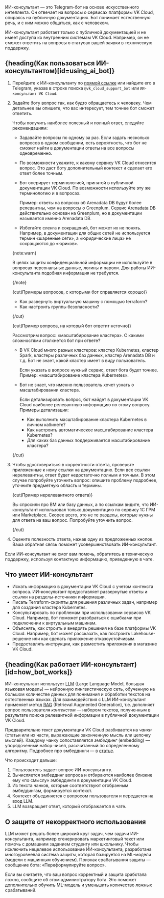 ИИ-консультант — это Telegram-бот на основе искусственного интеллекта. Он отвечает на вопросы о сервисах платформы VK Cloud, опираясь на публичную документацию. Бот понимает естественную речь, и с ним можно общаться, как с человеком.

ИИ-консультант работает только с публичной документацией и не имеет доступа ко внутренним системам VK Cloud. Например, он не сможет ответить на вопросы о статусах вашей заявки в техническую поддержку.

## {heading(Как пользоваться ИИ-консультантом)[id=using_ai_bot]}

1.	Перейдите к ИИ-консультанту по [прямой ссылке](https://t.me/vk_cloud_support_bot) или найдите его в Telegram, указав в строке поиска `@vk_cloud_support_bot` или `ИИ-консультант VK Cloud`.

1.	Задайте боту вопрос так, как будто обращаетесь к человеку. Чем детальнее вы опишете, что вас интересует, тем точнее бот сможет ответить.

    Чтобы получить наиболее полезный и полный ответ, следуйте рекомендациям:

    * Задавайте вопросы по одному за раз. Если задать несколько вопросов в одном сообщении, есть вероятность, что бот не сможет найти в документации ответы на все вопросы одновременно.
    * По возможности укажите, к какому сервису VK Cloud относится вопрос. Это даст боту дополнительный контекст и сделает его ответ более точным.
    * Бот оперирует терминологией, принятой в публичной документации VK Cloud. По возможности используйте эту же терминологию и в вопросах.

        Пример: ответы на вопросы об Arenadata DB будут более релевантны, чем на вопросы о Greenplum. Сервис [Arenadata DB](/ru/dbs/adb) действительно основан на Greenplum, но в документации называется именно Arenadata DB.

    * Избегайте сленга и сокращений, бот может их не понять. Например, в документации для общих сетей не используется термин «шаренные сети», а «юридические лица» не сокращаются до «юриков».

    {note:warn}

    В целях защиты конфиденциальной информации не используйте в вопросах персональные данные, логины и пароли. Для работы ИИ-консультанта подобная информация не требуется.

    {/note}

    {cut(Примеры вопросов, с которыми бот справляется хорошо)}

    * Как развернуть виртуальную машину с помощью terraform?
    * Как настроить группы безопасности?

    {/cut}

    {cut(Пример вопроса, на который бот ответит неточно)}

    Рассмотрим вопрос: «масштабирование кластера». С какими сложностями столкнется бот при ответе?

    * В VK Cloud много разных кластеров: кластер Kubernetes, кластер Spark, кластеры различных баз данных, кластер Arenadata DB и т.д. Бот не знает, какой кластер имеет в виду пользователь.

        Если указать в вопросе нужный сервис, ответ бота будет точнее. Пример: «масштабирование кластера Kubernetes».

    * Бот не знает, что именно пользователь хочет узнать о масштабировании кластера.

        Если детализировать вопрос, бот найдет в документации VK Cloud наиболее релевантную информацию по этому вопросу. Примеры детализации:

        * Как выполнить масштабирование кластера Kubernetes в личном кабинете?
        * Как настроить автоматическое масштабирование кластера Kubernetes?
        * Для каких баз данных поддерживается масштабирование кластера?

    {/cut}

1. Чтобы удостовериться в корректности ответа, проверьте приложенные к нему ссылки на документацию. Если все ссылки нерелевантны, ответ будет недостаточно полным и точным. В этом случае попробуйте уточнить вопрос: опишите проблему подробнее, уточните предметную область и термины.

    {cut(Пример нерелевантного ответа)}

    Вы спросили про ВМ или базу данных, а по ссылкам видите, что ИИ-консультант использовал только документацию по сервису 1С ГРМ или Marketplace. Скорее всего, это не те разделы, которые нужны для ответа на ваш вопрос. Попробуйте уточнить вопрос.

    {/cut}

1. Оцените полезность ответа, нажав одну из предложенных кнопок. Ваша обратная связь поможет усовершенствовать ИИ-консультант.

Если ИИ-консультант не смог вам помочь, обратитесь в техническую поддержку, используя контактную информацию, приведенную в чате.

## Что умеет ИИ-консультант

* Искать информацию в документации VK Cloud с учетом контекста вопроса. ИИ-консультант предоставляет развернутые ответы и ссылки на разделы-источники информации.
* Писать Terraform-скрипты для решения различных задач, например для создания кластера Kubernetes.
* Консультировать по проблемам при использовании сервисов VK Cloud. Например, бот поможет разобраться с ошибками при подключении к виртуальным машинам.
* Объяснять, как строить и внедрять решения на базе платформы VK Cloud. Например, бот может рассказать, как построить Lakehouse-решение или как сделать приложение отказоустойчивым.
* Предоставлять инструкции, как разместить приложения в магазине VK Cloud.

## {heading(Как работает ИИ-консультант)[id=how_bot_works]}

ИИ-консультант использует [LLM](https://ru.wikipedia.org/wiki/Большая_языковая_модель) (Large Language Model, большая языковая модель) — нейронную лингвистическую сеть, обученную на большом количестве данных для понимания и обработки текстов на естественных языках. Для взаимодействия с LLM ИИ-консультант применяет метод [RAG](https://en.wikipedia.org/wiki/Retrieval-augmented_generation) (Retrieval Augmented Generation), т.е. дополняет вопрос пользователя *контекстом* — набором текстов, полученным в результате поиска релевантной информации в публичной документации VK Cloud.

Предварительно текст документации VK Cloud разбивается на *чанки* (статьи или их части, выражающие законченную мысль или цепочку мыслей). Каждому чанку сопоставляется *эмбеддинг* (embedding) — упорядоченный набор чисел, рассчитанный по определенному алгоритму. Подробнее про эмбеддинги — в [статье](https://www.nkj.ru/open/36052/).

Что происходит дальше:

1. Пользователь задает вопрос ИИ-консультанту.
1. Вычисляется эмбеддинг вопроса и отбираются наиболее близкие ему «по смыслу» эмбеддинги в документации VK Cloud.
1. Из текста чанков, которые соответствуют отобранным эмбеддингам, формируется контекст.
1. Контекст объединяется с вопросом пользователя и передается на вход LLM.
1. LLM возвращает ответ, который отображается в чате.

## О защите от некорректного использования

LLM может решать более широкий круг задач, чем задачи ИИ-консультанта, например сгенерировать маркетинговый текст или помочь с домашним заданием студенту или школьнику. Чтобы исключить нецелевое использование ИИ-консультанта, разработана многоуровневая система защиты, которая базируется на ML-модели (модели с машинным обучением). Признак срабатывания защиты — сообщение бота: «Переформулируйте вопрос».

Если вы считаете, что ваш вопрос корректный и защита сработала ложно, сообщите об этом администратору бота. Это поможет дополнительно обучить ML-модель и уменьшить количество ложных срабатываний.
